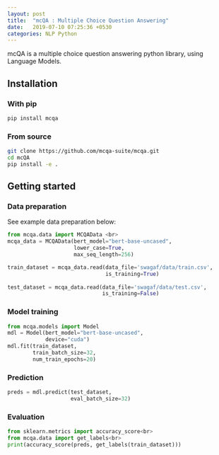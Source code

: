 ```yaml
---
layout: post
title:  "mcQA : Multiple Choice Question Answering"
date:   2019-07-10 07:25:36 +0530
categories: NLP Python
---
```



mcQA is a multiple choice question answering python library, using Language Models.

## Installation

### With pip

```bash
pip install mcqa
```

### From source

```bash
git clone https://github.com/mcqa-suite/mcqa.git
cd mcQA
pip install -e .
```

## Getting started

### Data preparation

See example data preparation below:

```python
from mcqa.data import MCQAData <br>
mcqa_data = MCQAData(bert_model="bert-base-uncased", 
                     lower_case=True,
                     max_seq_length=256) 

train_dataset = mcqa_data.read(data_file='swagaf/data/train.csv', 
                               is_training=True) 
                               
test_dataset = mcqa_data.read(data_file='swagaf/data/test.csv', 
                              is_training=False) 
```

### Model training 

```python
from mcqa.models import Model
mdl = Model(bert_model="bert-base-uncased", 
            device="cuda") 
mdl.fit(train_dataset, 
        train_batch_size=32, 
        num_train_epochs=20)
```

### Prediction

```python
preds = mdl.predict(test_dataset, 
                    eval_batch_size=32)
```

### Evaluation

```python
from sklearn.metrics import accuracy_score<br>
from mcqa.data import get_labels<br>
print(accuracy_score(preds, get_labels(train_dataset)))
```

<br>
